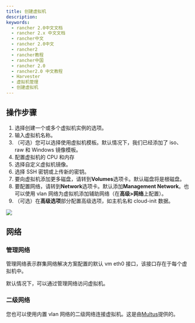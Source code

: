 ```yaml
---
title: 创建虚拟机
description:
keywords:
  - rancher 2.0中文文档
  - rancher 2.x 中文文档
  - rancher中文
  - rancher 2.0中文
  - rancher2
  - rancher教程
  - rancher中国
  - rancher 2.0
  - rancher2.0 中文教程
  - Harvester
  - 虚拟机管理
  - 创建虚拟机
---
```


## 操作步骤

1. 选择创建一个或多个虚拟机实例的选项。
1. 输入虚拟机名称。
1. （可选）您可以选择使用虚拟机模板。默认情况下，我们已经添加了 iso、raw 和 Windows 镜像模板。
1. 配置虚拟机的 CPU 和内存
1. 选择自定义虚拟机镜像。
1. 选择 SSH 密钥或上传新的密钥。
1. 要向虚拟机添加更多磁盘，请转到**Volumes**选项卡。默认磁盘将是根磁盘。
1. 要配置网络，请转到**Network**选项卡。默认添加**Management Network**。也可以使用 vlan 网络为虚拟机添加辅助网络（在**高级>网络**上配置）。
1. （可选）在**高级选项**部分配置高级选项，如主机名和 cloud-init 数据。

![](/img/harvester/create-vm.png)

## 网络

### 管理网络

管理网络表示群集网络解决方案配置的默认 vm eth0 接口，该接口存在于每个虚拟机中。

默认情况下，可以通过管理网络访问虚拟机。

### 二级网络

您也可以使用内置 vlan 网络的二级网络连接虚拟机。这是由[Multus](https://github.com/intel/multus-cni)提供的。
